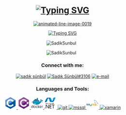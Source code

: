 <h1 align="center">
        <a href="https://git.io/typing-svg"><img src="https://readme-typing-svg.demolab.com?font=Poppins&size=25&duration=700&pause=100&color=FFFFFF&center=do%C4%9Fru&vCenter=do%C4%9Fru&multiline=true&repeat=do%C4%9Fru&height=40&lines=Merhaba+%F0%9F%91%8B+%2CBen+Sad%C4%B1k+S%C3%BCnb%C3%BCl" alt="Typing SVG" /></a>
        </h1>
            <p align="center">
                <a href="https://www.animatedimages.org/cat-lines-562.htm"><img src="https://www.animatedimages.org/data/media/562/animated-line-image-0019.gif" border="0" alt="animated-line-image-0019" /></a>
         </p>
        
   <p align="center">
     <a href="https://git.io/typing-svg"><img src="https://readme-typing-svg.demolab.com?font=Josefin+Sans&duration=500&pause=100&color=F7F7F7&background=FFFFFF00&center=do%C4%9Fru&vCenter=do%C4%9Fru&multiline=true&repeat=do%C4%9Fru&width=760&height=360&lines=Merhaba%2C+ben+bir+bilgisayar+m%C3%BChendisli%C4%9Fi+%C3%B6%C4%9Frencisiyim+ve+C%23%2C+Entity+Framework+;Core%2C+OOP%2C+MsSql%2C+SqlServer+ve+T-Sql+konular%C4%B1nda+bilgi+sahibiyim.+GitHub+;hesab%C4%B1mda%2C+bu+teknolojilerle+ilgili+%C3%B6rnek+projeler%2C+k%C3%BCt%C3%BCphaneler+ve+kaynak+kodlar%C4%B1;payla%C5%9F%C4%B1yorum.;Proje+y%C3%B6netimi%2C+kod+kalitesi%2C+test+yazma+ve+kod+revizyonlar%C4%B1+konular%C4%B1nda+da+deneyim;kazan%C4%B1yorum.+Ayr%C4%B1ca%2C+veritaban%C4%B1+y%C3%B6netimi%2C+API+tasar%C4%B1m%C4%B1+ve+bulut+bili%C5%9Fim+konular%C4%B1na;da+ilgi+duyuyorum.;GitHub+hesab%C4%B1mda%2C+bu+teknolojileri+kullanarak+geli%C5%9Ftirdi%C4%9Fim+projeler+ve+yazd%C4%B1%C4%9F%C4%B1m+;kodlar+yer+almaktad%C4%B1r.+Kendimi+geli%C5%9Ftirmek+i%C3%A7in+yeni+projeler+olu%C5%9Fturuyor+ve+mevcut+;projelerimi+d%C3%BCzenli+olarak+g%C3%BCncelliyorum.;Hedefim%2C+yaz%C4%B1l%C4%B1m+geli%C5%9Ftirme+konusunda+daha+fazla+deneyim+kazanmak+ve+;%C3%B6%C4%9Frendiklerimi+uygulamak.+GitHub+hesab%C4%B1mda+yer+alan+projelerimden+herhangi;biriyle+ilgileniyorsan%C4%B1z+l%C3%BCtfen+benim+ile+ileti%C5%9Fime+ge%C3%A7mekten+%C3%A7ekinmeyin." alt="Typing SVG" /></a>
       </p>
       
   
  
        
  <p align="center"> 
                <img align="center" src="https://github-readme-stats.vercel.app/api?username=SadikSunbul&show_icons=true&locale=en&theme=dark" alt="SadikSunbul" />
  </p>
  <p align="center"> 
  <img align="center" src="https://github-readme-stats.vercel.app/api/top-langs?username=SadikSunbul&show_icons=true&locale=en&layout=compact&theme=dark" alt="SadikSunbul" />
         </p>
        <h3 align="center">Connect with me:</h3>
        <p align="center">
        <a href="https://www.linkedin.com/in/sad%C4%B1k-s%C3%BCnb%C3%BCl-736873258/" target="blank"><img align="center" src="https://raw.githubusercontent.com/rahuldkjain/github-profile-readme-generator/master/src/images/icons/Social/linked-in-alt.svg" alt="sadık sünbül" height="30" width="40" /></a>
        <a href="https://discord.gg/Sadık Sünbül#3106" target="blank"><img align="center" src="https://raw.githubusercontent.com/rahuldkjain/github-profile-readme-generator/master/src/images/icons/Social/discord.svg" alt="Sadık Sünbül#3106" height="30" width="40" /></a>
        <a href="mailto:jsjsqwe12@gmail.com" target="blank">
        <img src="https://img.icons8.com/fluency/256/mail.png" img align="center" alt="e-mail" height="40" width="40">
      </a>
       </p>
        
        
   <h3 align="center">Languages and Tools:</h3>
        <p align="center"> 
        <a href="https://www.cprogramming.com/" target="_blank" rel="noreferrer"> <img src="https://raw.githubusercontent.com/devicons/devicon/master/icons/c/c-original.svg" alt="c" width="40" height="40"/> </a> <a href="https://www.w3schools.com/cs/" target="_blank" rel="noreferrer"> <img src="https://raw.githubusercontent.com/devicons/devicon/master/icons/csharp/csharp-original.svg" alt="csharp" width="40" height="40"/> </a> <a href="https://www.docker.com/" target="_blank" rel="noreferrer"> <img src="https://raw.githubusercontent.com/devicons/devicon/master/icons/docker/docker-original-wordmark.svg" alt="docker" width="40" height="40"/> </a> <a href="https://dotnet.microsoft.com/" target="_blank" rel="noreferrer"> <img src="https://raw.githubusercontent.com/devicons/devicon/master/icons/dot-net/dot-net-original-wordmark.svg" alt="dotnet" width="40" height="40"/> </a> <a href="https://git-scm.com/" target="_blank" rel="noreferrer"> <img src="https://www.vectorlogo.zone/logos/git-scm/git-scm-icon.svg" alt="git" width="40" height="40"/> </a> <a href="https://www.microsoft.com/en-us/sql-server" target="_blank" rel="noreferrer"> <img src="https://www.svgrepo.com/show/303229/microsoft-sql-server-logo.svg" alt="mssql" width="40" height="40"/> </a> <a href="https://www.mysql.com/" target="_blank" rel="noreferrer"> <img src="https://raw.githubusercontent.com/devicons/devicon/master/icons/mysql/mysql-original-wordmark.svg" alt="mysql" width="40" height="40"/> </a> <a href="https://dotnet.microsoft.com/apps/xamarin" target="_blank" rel="noreferrer"> <img src="https://raw.githubusercontent.com/detain/svg-logos/780f25886640cef088af994181646db2f6b1a3f8/svg/xamarin.svg" alt="xamarin" width="40" height="40"/> </a> </p>
        </p>
